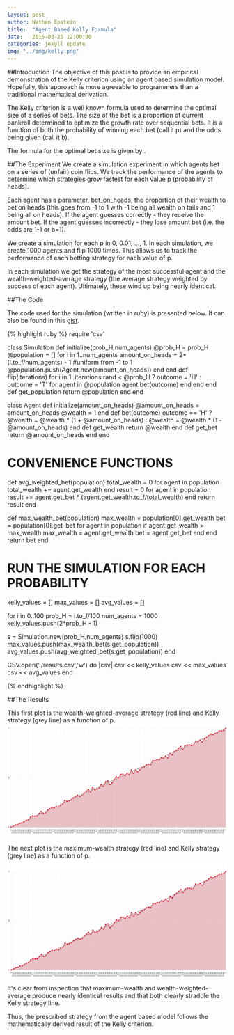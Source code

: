 ```yaml
---
layout: post
author: Nathan Epstein
title:  "Agent Based Kelly Formula"
date:   2015-03-25 12:00:00
categories: jekyll update
img: "../img/kelly.png"
---
```

##Introduction
The objective of this post is to provide an empirical demonstration of the Kelly criterion using an agent based simulation model. Hopefully, this approach is more agreeable to programmers than a traditional mathematical derivation.

The Kelly criterion is a well known formula used to determine the optimal size of a series of bets. The size of the bet is a proportion of current bankroll determined to optimize the growth rate over sequential bets. It is a function of both the probability of winning each bet (call it p) and the odds being given (call it b).

The formula for the optimal bet size is given by <span class='eqtn' id='kelly'></span>.

<script type="text/javascript">
  var kelly = '{p(b + 1) - 1 \\over b}'
  var html = $.parseHTML(katex.renderToString(kelly));
  $('#kelly').append(html);
</script>

##The Experiment
We create a simulation experiment in which agents bet on a series of (unfair) coin flips. We track the performance of the agents to determine which strategies grow fastest for each value p (probability of heads).

Each agent has a parameter, bet_on_heads, the proportion of their wealth to bet on heads (this goes from -1 to 1 with -1 being all wealth on tails and 1 being all on heads). If the agent guesses correctly - they receive the amount bet. If the agent guesses incorrectly - they lose amount bet (i.e. the odds are 1-1 or b=1).

We create a simulation for each p in 0, 0.01, ..., 1. In each simulation, we create 1000 agents and flip 1000 times. This allows us to track the performance of each betting strategy for each value of p.

In each simulation we get the strategy of the most successful agent and the wealth-weighted-average strategy (the average strategy weighted by success of each agent). Ultimately, these wind up being nearly identical.

##The Code

The code used for the simulation (written in ruby) is presented below. It can also be found in this <a href="https://gist.github.com/NathanEpstein/35732bcf1cae1a1d42f5">gist</a>.

{% highlight ruby %}
require 'csv'

class Simulation
  def initialize(prob_H,num_agents)
    @prob_H = prob_H
    @population = []
    for i in 1..num_agents
      amount_on_heads = 2*(i.to_f/num_agents) - 1 #uniform from -1 to 1
      @population.push(Agent.new(amount_on_heads))
    end
  end
  def flip(iterations)
    for i in 1..iterations
      rand < @prob_H ? outcome = 'H' : outcome = 'T'
      for agent in @population
        agent.bet(outcome)
      end
    end
  end
  def get_population
    return @population
  end
end

class Agent
  def initialize(amount_on_heads)
    @amount_on_heads = amount_on_heads
    @wealth = 1
  end
  def bet(outcome)
    outcome == 'H' ? @wealth = @wealth * (1 + @amount_on_heads) : @wealth = @wealth * (1 - @amount_on_heads)
  end
  def get_wealth
    return @wealth
  end
  def get_bet
    return @amount_on_heads
  end
end


# CONVENIENCE FUNCTIONS
def avg_weighted_bet(population)
  total_wealth = 0
  for agent in population
    total_wealth += agent.get_wealth
  end
  result = 0
  for agent in population
    result += agent.get_bet * (agent.get_wealth.to_f/total_wealth)
  end
  return result
end

def max_wealth_bet(population)
  max_wealth = population[0].get_wealth
  bet = population[0].get_bet
  for agent in population
    if agent.get_wealth > max_wealth
      max_wealth = agent.get_wealth
      bet = agent.get_bet
    end
  end
  return bet
end

# RUN THE SIMULATION FOR EACH PROBABILITY
kelly_values = []
max_values = []
avg_values = []

for i in 0..100
  prob_H = i.to_f/100
  num_agents = 1000
  kelly_values.push(2*prob_H - 1)

  s = Simulation.new(prob_H,num_agents)
  s.flip(1000)
  max_values.push(max_wealth_bet(s.get_population))
  avg_values.push(avg_weighted_bet(s.get_population))
end

CSV.open('./results.csv','w') do |csv|
  csv << kelly_values
  csv << max_values
  csv << avg_values
end

{% endhighlight %}


##The Results

This first plot is the wealth-weighted-average strategy (red line) and Kelly strategy (grey line) as a function of p.
<img src="/../img/kelly_avg.png">

The next plot is the maximum-wealth strategy (red line) and Kelly strategy (grey line) as a function of p.
<img src="/../img/kelly_max.png">

It's clear from inspection that maximum-wealth and wealth-weighted-average produce nearly identical results and that both clearly straddle the Kelly strategy line.

Thus, the prescribed strategy from the agent based model follows the mathematically derived result of the Kelly criterion.


